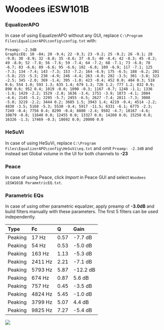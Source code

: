 # Woodees iESW101B

### EqualizerAPO
In case of using EqualizerAPO without any GUI, replace `C:\Program Files\EqualizerAPO\config\config.txt`
with:
```
Preamp: -2.3dB
GraphicEQ: 10 -84; 20 -9.4; 22 -9.3; 23 -9.2; 25 -9.2; 26 -9.1; 28 -9.0; 30 -8.9; 32 -8.8; 35 -8.6; 37 -8.5; 40 -8.4; 42 -8.3; 45 -8.2; 49 -8.0; 52 -7.8; 56 -7.6; 59 -7.4; 64 -7.2; 68 -7.1; 73 -6.8; 78 -6.7; 83 -6.6; 89 -6.6; 95 -6.6; 102 -6.8; 109 -6.9; 117 -7.1; 125 -7.3; 134 -7.4; 143 -7.3; 153 -7.2; 164 -6.9; 175 -6.5; 188 -6.2; 201 -5.8; 215 -5.3; 230 -4.9; 246 -4.4; 263 -4.0; 282 -3.5; 301 -3.0; 323 -2.5; 345 -2.0; 369 -1.4; 395 -1.0; 423 -0.4; 452 0.0; 484 0.3; 518 0.6; 554 1.0; 593 1.3; 635 1.4; 679 1.3; 726 1.2; 777 1.2; 832 0.9; 890 0.6; 952 0.4; 1019 -0.0; 1090 -0.3; 1167 -0.7; 1248 -1.1; 1336 -1.6; 1429 -2.2; 1529 -2.8; 1636 -3.4; 1751 -3.9; 1873 -4.1; 2004 -4.6; 2145 -5.2; 2295 -5.7; 2455 -6.5; 2627 -7.4; 2811 -7.3; 3008 -5.0; 3219 -2.2; 3444 0.2; 3685 1.5; 3943 1.4; 4219 -0.4; 4514 -2.2; 4830 -3.5; 5168 -5.3; 5530 -9.4; 5917 -11.5; 6331 -6.1; 6775 -2.3; 7249 -0.4; 7756 0.4; 8299 -0.4; 8880 -2.4; 9502 -4.7; 10167 -4.6; 10879 -0.8; 11640 0.0; 12455 0.0; 13327 0.0; 14260 0.0; 15258 0.0; 16326 -1.3; 17469 -0.3; 18692 0.0; 20000 0.0
```

### HeSuVi
In case of using HeSuVi, replace `C:\Program Files\EqualizerAPO\config\HeSuVi\eq.txt` and omit `Preamp:
-2.3dB` and instead set Global volume in the UI for both channels to **-23**

### Peace
In case of using Peace, click *Import* in Peace GUI and select `Woodees iESW101B ParametricEQ.txt`.

### Parametric EQs
In case of using other parametric equalizer, apply preamp of **-3.0dB** and build filters manually with
these parameters. The first 5 filters can be used independently.

| Type    | Fc      |    Q | Gain     |
|:--------|:--------|:-----|:---------|
| Peaking | 17 Hz   | 0.57 | -7.7 dB  |
| Peaking | 54 Hz   | 0.53 | -5.0 dB  |
| Peaking | 163 Hz  | 1.13 | -5.3 dB  |
| Peaking | 2411 Hz | 2.21 | -7.1 dB  |
| Peaking | 5793 Hz | 5.87 | -12.2 dB |
| Peaking | 674 Hz  | 0.87 | 5.6 dB   |
| Peaking | 757 Hz  | 0.45 | -3.5 dB  |
| Peaking | 4824 Hz | 5.45 | -1.0 dB  |
| Peaking | 3799 Hz | 5.07 | 4.4 dB   |
| Peaking | 9825 Hz | 7.27 | -5.4 dB  |

![](https://raw.githubusercontent.com/jaakkopasanen/AutoEq/master/results/headphonecom/sbaf-serious/Woodees%20iESW101B/Woodees%20iESW101B.png)